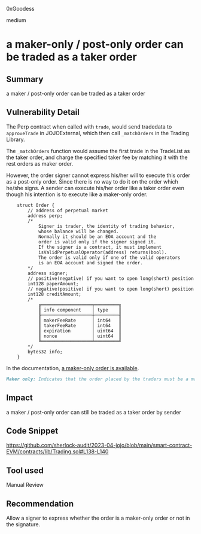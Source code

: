 0xGoodess

medium

# a maker-only / post-only order can be traded as a taker order

## Summary
a maker / post-only order can be traded as a taker order

## Vulnerability Detail
The Perp contract when called with `trade`, would send tradedata to `approveTrade` in JOJOExternal, which then call `_matchOrders` in the Trading Library.

The `_matchOrders` function would assume the first trade in the TradeList as the taker order, and charge the specified taker fee by matching it with the rest orders as maker order. 

However, the order signer cannot express his/her will to execute this order as a post-only order. Since there is no way to do it on the order which he/she signs.  A sender can execute his/her order like a taker order even though his intention is to execute like a maker-only order. 

```solidity
    struct Order {
        // address of perpetual market
        address perp;
        /*
            Signer is trader, the identity of trading behavior,
            whose balance will be changed.
            Normally it should be an EOA account and the 
            order is valid only if the signer signed it.
            If the signer is a contract, it must implement
            isValidPerpetualOperator(address) returns(bool).
            The order is valid only if one of the valid operators
            is an EOA account and signed the order.
        */
        address signer;
        // positive(negative) if you want to open long(short) position
        int128 paperAmount;
        // negative(positive) if you want to open long(short) position
        int128 creditAmount;
        /*
            ╔═══════════════════╤═════════╗
            ║ info component    │ type    ║
            ╟───────────────────┼─────────╢
            ║ makerFeeRate      │ int64   ║
            ║ takerFeeRate      │ int64   ║
            ║ expiration        │ uint64  ║
            ║ nonce             │ uint64  ║
            ╚═══════════════════╧═════════╝
        */
        bytes32 info;
    }
```
In the documentation, [a maker-only order is available](https://jojo-docs.netlify.app/fee#maker-fee-rate-and-taker-fee-rate).

```markdown
Maker only: Indicates that the order placed by the traders must be a maker, not a taker, and the guarantee fee is the maker order fee. Please note that using a limit order does not guarantee that your order will be a maker order. If you want to ensure the order goes into the order book before filling, please select “Post only” when placing your order.
```

## Impact
a maker / post-only order can still be traded as a taker order by sender

## Code Snippet
https://github.com/sherlock-audit/2023-04-jojo/blob/main/smart-contract-EVM/contracts/lib/Trading.sol#L138-L140

## Tool used

Manual Review

## Recommendation
Allow a signer to express whether the order is a maker-only order or not in the signature.
